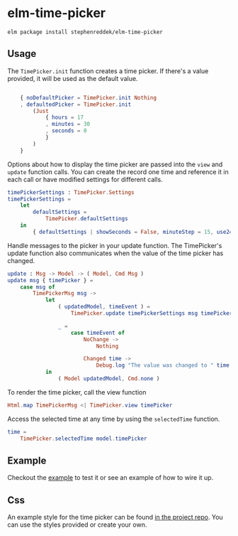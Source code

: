 # elm-time-picker

```shell
elm package install stephenreddek/elm-time-picker
```

## Usage

The `TimePicker.init` function creates a time picker. If there's a value provided, it will be used as the default value.

```elm

    { noDefaultPicker = TimePicker.init Nothing
    , defaultedPicker = TimePicker.init
        (Just
            { hours = 17
            , minutes = 30
            , seconds = 0
            }
        )
    }
```

Options about how to display the time picker are passed into the `view` and `update` function calls. You can create the record one time and reference it in each call or have modified settings for different calls.

```elm
timePickerSettings : TimePicker.Settings
timePickerSettings =
    let
        defaultSettings =
            TimePicker.defaultSettings
    in
        { defaultSettings | showSeconds = False, minuteStep = 15, use24Hours = True }
```

Handle messages to the picker in your update function. The TimePicker's update function also communicates when the value of the time picker has changed.

```elm
update : Msg -> Model -> ( Model, Cmd Msg )
update msg { timePicker } =
    case msg of
        TimePickerMsg msg ->
            let
                ( updatedModel, timeEvent ) =
                    TimePicker.update timePickerSettings msg timePicker

                _ =
                    case timeEvent of
                        NoChange ->
                            Nothing

                        Changed time ->
                            Debug.log "The value was changed to " time
            in
                ( Model updatedModel, Cmd.none )
```

To render the time picker, call the view function

```elm
Html.map TimePickerMsg <| TimePicker.view timePicker
```

Access the selected time at any time by using the `selectedTime` function.

```elm
time =
    TimePicker.selectedTime model.timePicker
```

## Example

Checkout the [example](https://github.com/stephenreddek/elm-time-picker/tree/master/examples/README "elm-time-picker example") to test it or see an example of how to wire it up.

## Css

An example style for the time picker can be found [in the project repo](https://github.com/stephenreddek/elm-time-picker/tree/master/examples/css "elm-time-picker Github"). You can use the styles provided or create your own.
